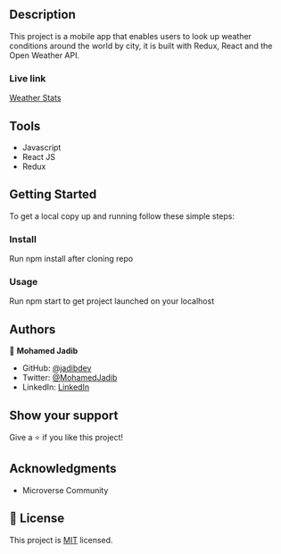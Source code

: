 ## Description

This project is a mobile app that enables users to look up weather conditions around the world by city, it is built with Redux, React and the Open Weather API.

### Live link

[Weather Stats](https://dapper-hummingbird-24236c.netlify.app/)

## Tools

- Javascript
- React JS
- Redux

## Getting Started

To get a local copy up and running follow these simple steps:

### Install

Run npm install after cloning repo

### Usage

Run npm start to get project launched on your localhost

## Authors

👤 **Mohamed Jadib**

- GitHub: [@jadibdev](https://github.com/jadibdev)
- Twitter: [@MohamedJadib](https://twitter.com/MohamedJadib)
- LinkedIn: [LinkedIn](https://www.linkedin.com/in/mohamed-jadib-942a5041/)

## Show your support

Give a ⭐️ if you like this project!

## Acknowledgments

- Microverse Community

## 📝 License

This project is [MIT](./MIT.md) licensed.

